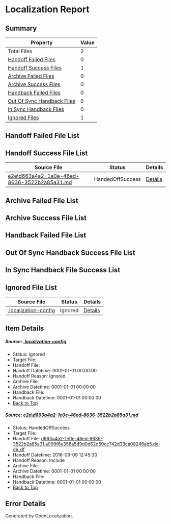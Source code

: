 # <a name='report-top'></a> Localization Report

## Summary
 Property | Value 
 -------- | ----- 
 Total Files | 2
[ Handoff Failed Files ](#handoff-failed-list)| 0
[ Handoff Success Files ](#handoff-success-list)| 1
[ Archive Failed Files ](#archive-failed-list)| 0
[ Archive Success Files ](#archive-success-list)| 0
[ Handback Failed Files ](#handback-failed-list)| 0
[ Out Of Sync Handback Files ](#outofsync-handback-success-list)| 0
[ In Sync Handback Files ](#insync-handback-success-list)| 0
[ Ignored Files ](#ignored-list)| 1

## <a name='handoff-failed-list'></a> Handoff Failed File List

## <a name='handoff-success-list'></a> Handoff Success File List
 Source File | Status | Details 
 ----------- | ------ | ------- 
 [e2e\d663a4a2-1e0e-46ed-8636-3522b2a85a31.md](https://github.com/OpenLocalizationTestOrg/ol-test0/blob/62215d11ad7d1b8fbb7bf6549d527bb8abe5ccce/e2e/d663a4a2-1e0e-46ed-8636-3522b2a85a31.md) | HandedOffSuccess | [Details](#b0edcf622230910741a17184520231405f8e34881)

## <a name='archive-failed-list'></a> Archive Failed File List

## <a name='archive-success-list'></a> Archive Success File List

## <a name='handback-failed-list'></a> Handback Failed File List

## <a name='outofsync-handback-success-list'></a> Out Of Sync Handback Success File List

## <a name='insync-handback-success-list'></a> In Sync Handback File Success List

## <a name='ignored-list'></a> Ignored File List
 Source File | Status | Details 
 ----------- | ------ | ------- 
 [.localization-config](https://github.com/OpenLocalizationTestOrg/ol-test0/blob/62215d11ad7d1b8fbb7bf6549d527bb8abe5ccce/.localization-config) | Ignored | [Details](#c268a05ecaa7ec85942ed632c29928ee5bd6da8d0)

## Item Details
##### <a name='c268a05ecaa7ec85942ed632c29928ee5bd6da8d0'></a> Source: [.localization-config](https://github.com/OpenLocalizationTestOrg/ol-test0/blob/62215d11ad7d1b8fbb7bf6549d527bb8abe5ccce/.localization-config)
* Status: Ignored
* Target File: 
* Handoff File: 
* Handoff Datetime: 0001-01-01 00:00:00
* Handoff Reason: Ignored
* Archive File: 
* Archive Datetime: 0001-01-01 00:00:00
* Handback File: 
* Handback Datetime: 0001-01-01 00:00:00
* [Back to Top](#report-top)

##### <a name='b0edcf622230910741a17184520231405f8e34881'></a> Source: [e2e\d663a4a2-1e0e-46ed-8636-3522b2a85a31.md](https://github.com/OpenLocalizationTestOrg/ol-test0/blob/62215d11ad7d1b8fbb7bf6549d527bb8abe5ccce/e2e/d663a4a2-1e0e-46ed-8636-3522b2a85a31.md)
* Status: HandedOffSuccess
* Target File: 
* Handoff File: [d663a4a2-1e0e-46ed-8636-3522b2a85a31.a099f6e358a5d9d0d62d50cc742d33ca08246ab5.de-de.xlf](https://github.com/OpenLocalizationTestOrg/ol-test0-handoff/blob/980a9c8bf91e89a85c9a299f639d2b957cd57d3b/ol-handoff/OpenLocalizationTestOrg/ol-test0-dede/yuwzho/ht/d663a4a2-1e0e-46ed-8636-3522b2a85a31.a099f6e358a5d9d0d62d50cc742d33ca08246ab5.de-de.xlf)
* Handoff Datetime: 2016-09-09 12:45:30
* Handoff Reason: Include
* Archive File: 
* Archive Datetime: 0001-01-01 00:00:00
* Handback File: 
* Handback Datetime: 0001-01-01 00:00:00
* [Back to Top](#report-top)


## Error Details

Generated by OpenLocalization.
